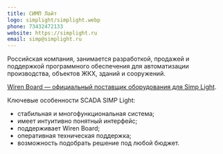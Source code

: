 ```yaml
---
title: СИМП Лайт
logo: simplight/simplight.webp
phone: 73432472133
website: https://simplight.ru
email: simp@simplight.ru
---
```


Российская компания, занимается разработкой, продажей и поддержкой программного обеспечения для автоматизации производства, объектов ЖКХ, зданий и сооружений.

[Wiren Board — официальный поставщик оборудования для Simp Light](https://simplight.ru/our-partners/).


Ключевые особенности SCADA SIMP Light:
* стабильная и многофункциональная система;
* имеет интуитивно понятный интерфейс;
* поддерживает Wiren Board;
* оперативная техническая поддержка;
* возможность подобрать решение под любой бюджет.
